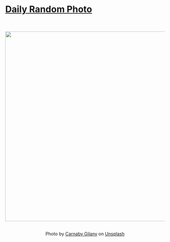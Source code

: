 # [Daily Random Photo](https://www.dailyrandomphoto.com/)

<div align="center">
  <br>
  <br>
  <a href="https://www.dailyrandomphoto.com/p/2021/2021-06-17/"><img src="https://images.unsplash.com/photo-1621687947404-e41b3d139088?crop=entropy&cs=tinysrgb&fit=max&fm=jpg&ixid=Mnw3NzUwOHwwfDF8cmFuZG9tfHx8fHx8fHx8MTYyMzg4ODgzOQ&ixlib=rb-1.2.1&q=80&w=1080" width="600px"></a>
  <br>
  <br>
  <p class="has-text-grey">Photo by <a href="https://unsplash.com/@carnaby?utm_source=Daily%20Random%20Photo&amp;utm_medium=referral" target="_blank" rel="noopener noreferrer">Carnaby Gilany</a> on <a href="https://unsplash.com/photos/AFhWUxA51IA?utm_source=Daily%20Random%20Photo&amp;utm_medium=referral" target="_blank" rel="noopener noreferrer">Unsplash</a></p>
</div>
